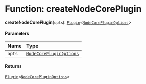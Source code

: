 # Function: createNodeCorePlugin

**createNodeCorePlugin**(`opts`): [`Plugin`](/auto-docs/editor/variables/Plugin-1.md)<[`NodeCorePluginOptions`](/auto-docs/editor/interfaces/NodeCorePluginOptions.md)>

#### Parameters

| Name | Type |
| :------ | :------ |
| `opts` | [`NodeCorePluginOptions`](/auto-docs/editor/interfaces/NodeCorePluginOptions.md) |

#### Returns

[`Plugin`](/auto-docs/editor/variables/Plugin-1.md)<[`NodeCorePluginOptions`](/auto-docs/editor/interfaces/NodeCorePluginOptions.md)>

